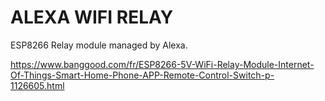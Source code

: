 ALEXA WIFI RELAY
================

ESP8266 Relay module managed by Alexa.

https://www.banggood.com/fr/ESP8266-5V-WiFi-Relay-Module-Internet-Of-Things-Smart-Home-Phone-APP-Remote-Control-Switch-p-1126605.html

